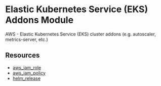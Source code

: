 # Elastic Kubernetes Service (EKS) Addons Module

AWS - Elastic Kubernetes Service (EKS) cluster addons (e.g. autoscaler, metrics-server, etc.)

## Resources

- [aws_iam_role](https://registry.terraform.io/providers/hashicorp/aws/latest/docs/resources/iam_role)
- [aws_iam_policy](https://registry.terraform.io/providers/hashicorp/aws/latest/docs/resources/iam_policy)
- [helm_release](https://registry.terraform.io/providers/hashicorp/helm/latest/docs/resources/release)
